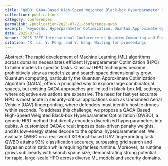 ```yaml
---
title: "QWBO: QAOA-Based High-Speed Weighted Black-box Hyperparameter Optimization for XGBoost in UAV Fingerprinting,"
collection: publications
category: conferences
permalink: /publication/2025-07-21-conference-qwbo
excerpt: 'Keywords: Hyperparameter Optimization, Quantum Approximate Optimization Algorithm, Secure Unmanned Aerial Vehicle Fingerprinting, XGBoost'
date: 2025-07-21
venue: '2025 IEEE International Conference on Quantum Computing and Engineering (QCE-25)'
citation: 'X. Li, Y. Peng, and Y. Wang, Waiting for proceedings'
---
```


Abstract: The rapid development of Machine Learning (ML) algorithms across domains necessitates efficient Hyperparameter Optimization (HPO) to tailor models to specific tasks. Classical HPO techniques become prohibitively slow as model size and search space dimensionality grow. Quantum computing, particularly the Quantum Approximate Optimization Algorithm (QAOA), offers a principled way to explore large combinatorial spaces, but existing QAOA approaches are limited in black-box ML settings, where objective evaluations are expensive. The need for fast yet accurate HPO is most acute in security-critical applications such as Unmanned Aerial Vehicle (UAV) fingerprinting, where defenders must identify hostile drones within seconds. To address this challenge, we propose a QAOA-Based High-Speed Weighted Black-box Hyperparameter Optimization (QWBO), a generic HPO method that directly encodes discretized hyperparameters into qubits. A customized QAOA circuit imposes data-driven penalty weights, and its low-energy states decode to the optimal hyperparameter set. We evaluate QWBO on a real-world XGBoost-based UAV fingerprinting task. QWBO attains 93% classification accuracy, surpassing grid search and Bayesian optimization while requiring far less runtime. Moreover, its runtime grows sublinearly with search space size, demonstrating strong potential for rapid, large-scale HPO across diverse ML models and security domains.
